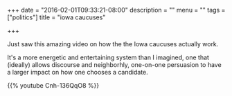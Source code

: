 +++
date = "2016-02-01T09:33:21-08:00"
description = ""
menu = ""
tags = ["politics"]
title = "iowa caucuses"

+++

Just saw this amazing video on how the the Iowa caucuses actually work.

<!--more-->

It's a more energetic and entertaining system than I imagined,
one that (ideally) allows discourse and neighborhly, one-on-one persuasion
to have a larger impact on how one chooses a candidate.

{{% youtube Cnh-136QqO8 %}}
